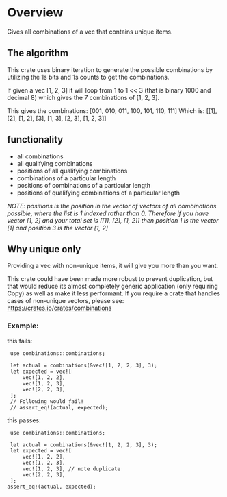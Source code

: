 # Overview

Gives all combinations of a vec that contains unique items.

## The algorithm

This crate uses binary iteration to generate the possible combinations by
utilizing the 1s bits and 1s counts to get the combinations.

If given a vec \[1, 2, 3\] it will loop from 1 to 1 << 3 (that is binary 1000
and decimal 8) which gives the 7 combinations of \[1, 2, 3\].

This gives the combinations: \[001, 010, 011, 100, 101, 110, 111\]
Which is: \[\[1\], \[2\], \[1, 2\], \[3\], \[1, 3\], \[2, 3\], \[1, 2, 3\]\]

## functionality

- all combinations
- all qualifying combinations
- positions of all qualifying combinations
- combinations of a particular length
- positions of combinations of a particular length
- positions of qualifying combinations of a particular length

_NOTE: positions is the position in the vector of vectors of all combinations
possible, where the list is 1 indexed rather than 0. Therefore if you have
vector \[1, 2\] and your total set is \[\[1\], \[2\], \[1, 2\]\] then position
1 is the vector \[1\] and position 3 is the vector \[1, 2\]_

## Why unique only

Providing a vec with non-unique items, it will give you more than you want.

This crate could have been made more robust to prevent duplication, but
that would reduce its almost completely generic application (only requiring
Copy) as well as make it less performant. If you require a crate that
handles cases of non-unique vectors, please see:
<https://crates.io/crates/combinations>

### Example:

this fails:

```
 use combinations::combinations;

 let actual = combinations(&vec![1, 2, 2, 3], 3);
 let expected = vec![
     vec![1, 2, 2],
     vec![1, 2, 3],
     vec![2, 2, 3],
 ];
 // Following would fail!
 // assert_eq!(actual, expected);
```

this passes:

```
 use combinations::combinations;

 let actual = combinations(&vec![1, 2, 2, 3], 3);
 let expected = vec![
     vec![1, 2, 2],
     vec![1, 2, 3],
     vec![1, 2, 3], // note duplicate
     vec![2, 2, 3],
 ];
assert_eq!(actual, expected);
```
